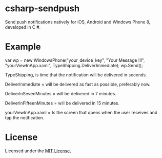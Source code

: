 csharp-sendpush
===============

Send push notifications natively for iOS, Android and Windows Phone 8, developed in C #.

Example
===============

var wp = new WindowsPhone("your_device_key", 
                          "Your Message !!!", 
                          "yourViewInApp.xaml", 
                          TypeShipping.DeliverImmediate); 
wp.Send();

TypeShipping, is time that the notification will be delivered in seconds.

DeliverImmediate = will be delivered as fast as possible, preferably now.

DeliverInSevenMinutes = will be delivered in 7 minutes.

DeliverInFifteenMinutes = will be delivered in 15 minutes.

yourViewInApp.xaml = Is the screen that opens when the user receives and tap the notification.


License
===============

Licensed under the <a href="http://opensource.org/licenses/mit-license.php">MIT License.</a>
